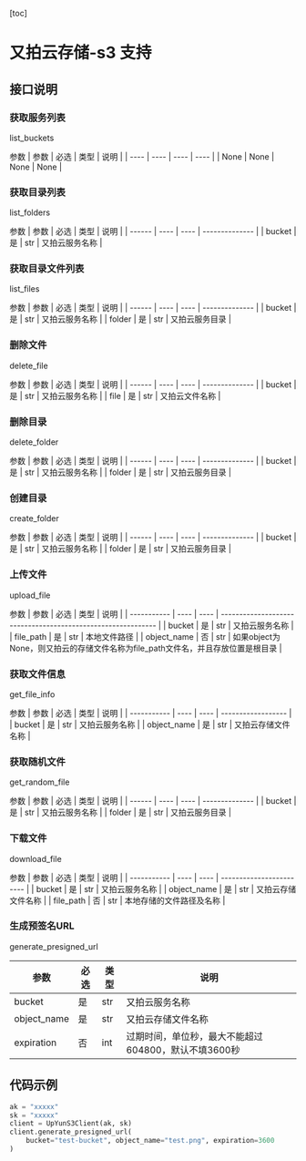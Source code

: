 [toc]

# 又拍云存储-s3 支持

## 接口说明

### 获取服务列表

list_buckets

参数
| 参数 | 必选 | 类型 | 说明 |
| ---- | ---- | ---- | ---- |
| None | None | None | None |

### 获取目录列表

list_folders

参数
| 参数   | 必选 | 类型 | 说明           |
| ------ | ---- | ---- | -------------- |
| bucket | 是   | str  | 又拍云服务名称 |

### 获取目录文件列表

list_files

参数
| 参数   | 必选 | 类型 | 说明           |
| ------ | ---- | ---- | -------------- |
| bucket | 是   | str  | 又拍云服务名称 |
| folder | 是   | str  | 又拍云服务目录 |

### 删除文件

delete_file

参数
| 参数   | 必选 | 类型 | 说明           |
| ------ | ---- | ---- | -------------- |
| bucket | 是   | str  | 又拍云服务名称 |
| file   | 是   | str  | 又拍云文件名称 |

### 删除目录

delete_folder

参数
| 参数   | 必选 | 类型 | 说明           |
| ------ | ---- | ---- | -------------- |
| bucket | 是   | str  | 又拍云服务名称 |
| folder | 是   | str  | 又拍云服务目录 |

### 创建目录

create_folder

参数
| 参数   | 必选 | 类型 | 说明           |
| ------ | ---- | ---- | -------------- |
| bucket | 是   | str  | 又拍云服务名称 |
| folder | 是   | str  | 又拍云服务目录 |

### 上传文件

upload_file

参数
| 参数        | 必选 | 类型 | 说明                                                         |
| ----------- | ---- | ---- | ------------------------------------------------------------ |
| bucket      | 是   | str  | 又拍云服务名称                                               |
| file_path   | 是   | str  | 本地文件路径                                                 |
| object_name | 否   | str  | 如果object为None，则又拍云的存储文件名称为file_path文件名，并且存放位置是根目录 |

### 获取文件信息

get_file_info

参数
| 参数        | 必选 | 类型 | 说明               |
| ----------- | ---- | ---- | ------------------ |
| bucket      | 是   | str  | 又拍云服务名称     |
| object_name | 是   | str  | 又拍云存储文件名称 |

### 获取随机文件

get_random_file

参数
| 参数   | 必选 | 类型 | 说明           |
| ------ | ---- | ---- | -------------- |
| bucket | 是   | str  | 又拍云服务名称 |
| folder | 是   | str  | 又拍云服务目录 |

### 下载文件

download_file

参数
| 参数        | 必选 | 类型 | 说明                     |
| ----------- | ---- | ---- | ------------------------ |
| bucket      | 是   | str  | 又拍云服务名称           |
| object_name | 是   | str  | 又拍云存储文件名称       |
| file_path   | 否   | str  | 本地存储的文件路径及名称 |

### 生成预签名URL

generate_presigned_url

| 参数        | 必选 | 类型 | 说明                                                 |
| ----------- | ---- | ---- | ---------------------------------------------------- |
| bucket      | 是   | str  | 又拍云服务名称                                       |
| object_name | 是   | str  | 又拍云存储文件名称                                   |
| expiration  | 否   | int  | 过期时间，单位秒，最大不能超过604800，默认不填3600秒 |

## 代码示例

```python
ak = "xxxxx"
sk = "xxxxx"
client = UpYunS3Client(ak, sk)
client.generate_presigned_url(
    bucket="test-bucket", object_name="test.png", expiration=3600
)
```

